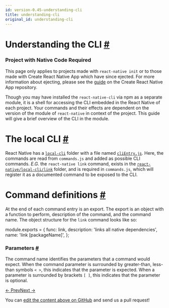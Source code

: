 ```yaml
---
id: version-0.45-understanding-cli
title: understanding-cli
original_id: understanding-cli
---
```

<a id="content"></a><h1><a class="anchor" name="understanding-the-cli"></a>Understanding the CLI <a class="hash-link" href="docs/understanding-cli.html#understanding-the-cli">#</a></h1><div class="banner-crna-ejected"><h3>Project with Native Code Required</h3><p>This page only applies to projects made with <code>react-native init</code> or to those made with Create React Native App which have since ejected. For more information about ejecting, please see the <a href="https://github.com/react-community/create-react-native-app/blob/master/EJECTING.md" target="_blank">guide</a> on the Create React Native App repository.</p></div><div><p>Though you may have installed the <code>react-native-cli</code> via npm as a separate module, it is a shell for accessing the CLI embedded
in the React Native of each project. Your commands and their effects are dependent on the version of the module of <code>react-native</code>
in context of the project. This guide will give a brief overview of the CLI in the module.</p><h1><a class="anchor" name="the-local-cli"></a>The local CLI <a class="hash-link" href="docs/understanding-cli.html#the-local-cli">#</a></h1><p>React Native has a <a href="https://github.com/facebook/react-native/tree/master/local-cli" target="_blank"><code>local-cli</code></a> folder with a file named
<a href="https://github.com/facebook/react-native/blob/master/local-cli/cliEntry.js" target="_blank"><code>cliEntry.js</code></a>.  Here, the commands are read
from <code>commands.js</code> and added as possible CLI commands.  <em>E.G.</em> the <code>react-native link</code> command, exists in the
<a href="https://github.com/facebook/react-native/blob/master/local-cli/link/" target="_blank"><code>react-native/local-cli/link</code></a> folder, and is
required in <code>commands.js</code>, which will register it as a documented command to be exposed to the CLI.</p><h1><a class="anchor" name="command-definitions"></a>Command definitions <a class="hash-link" href="docs/understanding-cli.html#command-definitions">#</a></h1><p>At the end of each command entry is an export.  The export is an object with a function to perform, description of the command, and the command name.  The object structure for the <code>link</code> command looks like so:</p><div class="prism language-javascript">module<span class="token punctuation">.</span>exports <span class="token operator">=</span> <span class="token punctuation">{</span>
  func<span class="token punctuation">:</span> link<span class="token punctuation">,</span>
  description<span class="token punctuation">:</span> <span class="token string">'links all native dependencies'</span><span class="token punctuation">,</span>
  name<span class="token punctuation">:</span> <span class="token string">'link [packageName]'</span><span class="token punctuation">,</span>
<span class="token punctuation">}</span><span class="token punctuation">;</span></div><h3><a class="anchor" name="parameters"></a>Parameters <a class="hash-link" href="docs/understanding-cli.html#parameters">#</a></h3><p>The command name identifies the parameters that a command would expect.  When the command parameter is surrounded by greater-than, less-than symbols <code>&lt; &gt;</code>, this indicates that the parameter is expected.  When a parameter is surrounded by brackets <code>[ ]</code>, this indicates that the parameter is optional.</p></div><div class="docs-prevnext"><a class="docs-prev" href="docs/testing.html#content">← Prev</a><a class="docs-next" href="docs/native-modules-ios.html#content">Next →</a></div><p class="edit-page-block">You can <a target="_blank" href="https://github.com/facebook/react-native/blob/master/docs/UnderstandingCLI.md">edit the content above on GitHub</a> and send us a pull request!</p>